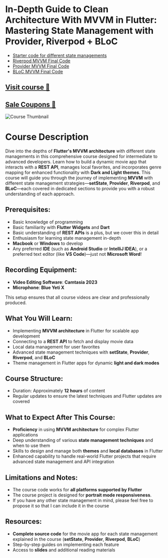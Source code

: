 # In-Depth Guide to Clean Architecture With MVVM in Flutter: Mastering State Management with Provider, Riverpod + BLoC

- [Starter code for different state managements](https://github.com/hadikachmar3/Advanced_Flutter_MVVM_with_Provider_Riverpod_BLoC/tree/Starter_code_for_different_state_managements)
- [Riverpod MVVM Final Code](https://github.com/hadikachmar3/Advanced_Flutter_MVVM_with_Provider_Riverpod_BLoC/tree/riverpod_mvvm_final_code)
- [Provider MVVM Final Code](https://github.com/hadikachmar3/Advanced_Flutter_MVVM_with_Provider_Riverpod_BLoC/tree/provider_mvvm_final_code)
- [BLoC MVVM Final Code](https://github.com/hadikachmar3/Advanced_Flutter_MVVM_with_Provider_Riverpod_BLoC/tree/bloc_mvvm_final_code)

## [Visit course 🔗](https://www.udemy.com/instructor/course/6121723/manage/basics/)
## [Sale Coupons 🔗](https://discord.gg/gycactGhKH)
![Course Thumbnail](https://github.com/hadikachmar3/Movies_app_flutter_course_SM/blob/setstate_mvvm/State%20Managements%20-%20Local%20State%20Management%20vs%20Global%20State%20Management.jpg)

# Course Description

Dive into the depths of **Flutter's MVVM architecture** with different state managements in this comprehensive course designed for intermediate to advanced developers. Learn how to build a dynamic movie app that interacts with a **REST API**, manages local favorites, and incorporates genre mapping for enhanced functionality with **Dark and Light themes**. This course will guide you through the journey of implementing **MVVM** with different state management strategies—**setState**, **Provider**, **Riverpod**, and **BLoC**—each covered in dedicated sections to provide you with a robust understanding of each approach.

## Prerequisites:

- Basic knowledge of programming
- Basic familiarity with **Flutter Widgets** and **Dart**
- Basic understanding of **REST APIs** is a plus, but we cover this in detail
- Enthusiasm for learning state management in-depth
- **Macbook** or **Windows** to develop
- Any preferred **IDE** (such as **Android Studio** or **IntelliJ IDEA**), or a preferred text editor (like **VS Code**)—just not **Microsoft Word**!

## Recording Equipment:

- **Video Editing Software**: **Camtasia 2023**
- **Microphone**: **Blue Yeti X**

This setup ensures that all course videos are clear and professionally produced.

## What You Will Learn:

- Implementing **MVVM architecture** in Flutter for scalable app development
- Connecting to a **REST API** to fetch and display movie data
- Local data management for user favorites
- Advanced state management techniques with **setState**, **Provider**, **Riverpod**, and **BLoC**
- Theme management in Flutter apps for dynamic **light and dark modes**

## Course Structure:

- Duration: Approximately **12 hours** of content
- Regular updates to ensure the latest techniques and Flutter updates are covered

## What to Expect After This Course:

- **Proficiency** in using **MVVM architecture** for complex Flutter applications
- Deep understanding of various **state management techniques** and when to use them
- Skills to design and manage both **themes** and **local databases** in Flutter
- Enhanced capability to handle real-world Flutter projects that require advanced state management and API integration

## Limitations and Notes:

- The course code works for **all platforms supported by Flutter**
- The course project is designed for **portrait mode responsiveness**.
- If you have any other state management in mind, please feel free to propose it so that I can include it in the course

## Resources:

- **Complete source code** for the movie app for each state management explained in the course (**setState**, **Provider**, **Riverpod**, **BLoC**)
- Step-by-step guides on implementing each feature
- Access to **slides** and additional reading materials
